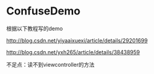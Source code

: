 # ConfuseDemo

根据以下教程写的demo



http://blog.csdn.net/yiyaaixuexi/article/details/29201699

http://blog.csdn.net/yxh265/article/details/38438959


不足点：读不到viewcontroller的方法
